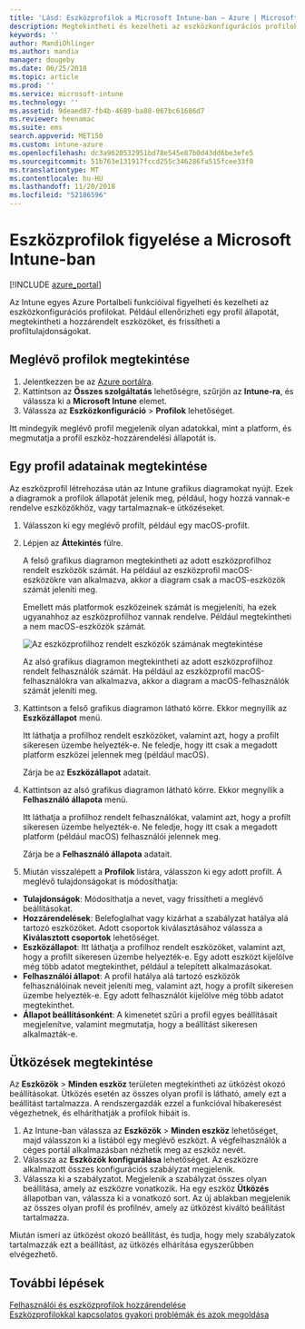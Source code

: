 ```yaml
---
title: 'Lásd: Eszközprofilok a Microsoft Intune-ban – Azure | Microsoft Docs'
description: Megtekintheti és kezelheti az eszközkonfigurációs profilok adatait a Microsoft Intune-ban, egy grafikus diagramon tekintheti meg a profilokhoz rendelt eszközök számát, és megtekintheti, mely eszközök rendelkeznek hozzárendelt vagy üzembe helyezett profillal. Az ütközést okozó beállításokkal rendelkező profilok hibaelhárítása is elvégezhető.
keywords: ''
author: MandiOhlinger
ms.author: mandia
manager: dougeby
ms.date: 06/25/2018
ms.topic: article
ms.prod: ''
ms.service: microsoft-intune
ms.technology: ''
ms.assetid: 9deaed87-fb4b-4689-ba88-067bc61686d7
ms.reviewer: heenamac
ms.suite: ems
search.appverid: MET150
ms.custom: intune-azure
ms.openlocfilehash: dc3a9620532951bd78e545e87b0d43dd6be3efe5
ms.sourcegitcommit: 51b763e131917fccd255c346286fa515fcee33f0
ms.translationtype: MT
ms.contentlocale: hu-HU
ms.lasthandoff: 11/20/2018
ms.locfileid: "52186596"
---
```

# <a name="monitor-device-profiles-in-microsoft-intune"></a>Eszközprofilok figyelése a Microsoft Intune-ban

[!INCLUDE [azure_portal](./includes/azure_portal.md)]

Az Intune egyes Azure Portalbeli funkcióival figyelheti és kezelheti az eszközkonfigurációs profilokat. Például ellenőrizheti egy profil állapotát, megtekintheti a hozzárendelt eszközöket, és frissítheti a profiltulajdonságokat.

## <a name="view-existing-profiles"></a>Meglévő profilok megtekintése

1. Jelentkezzen be az [Azure portálra](https://portal.azure.com).
2. Kattintson az **Összes szolgáltatás** lehetőségre, szűrjön az **Intune-ra**, és válassza ki a **Microsoft Intune** elemet.
3. Válassza az **Eszközkonfiguráció** > **Profilok** lehetőséget.

Itt mindegyik meglévő profil megjelenik olyan adatokkal, mint a platform, és megmutatja a profil eszköz-hozzárendelési állapotát is.

## <a name="view-details-on-a-profile"></a>Egy profil adatainak megtekintése

Az eszközprofil létrehozása után az Intune grafikus diagramokat nyújt. Ezek a diagramok a profilok állapotát jelenik meg, például, hogy hozzá vannak-e rendelve eszközökhöz, vagy tartalmaznak-e ütközéseket.

1. Válasszon ki egy meglévő profilt, például egy macOS-profilt.
2. Lépjen az **Áttekintés** fülre.

    A felső grafikus diagramon megtekintheti az adott eszközprofilhoz rendelt eszközök számát. Ha például az eszközprofil macOS-eszközökre van alkalmazva, akkor a diagram csak a macOS-eszközök számát jeleníti meg.

    Emellett más platformok eszközeinek számát is megjeleníti, ha ezek ugyanahhoz az eszközprofilhoz vannak rendelve. Például megtekintheti a nem macOS-eszközök számát.

    ![Az eszközprofilhoz rendelt eszközök számának megtekintése](./media/device-configuration-profile-graphical-chart.png)

    Az alsó grafikus diagramon megtekintheti az adott eszközprofilhoz rendelt felhasználók számát. Ha például az eszközprofil macOS-felhasználókra van alkalmazva, akkor a diagram a macOS-felhasználók számát jeleníti meg.

3. Kattintson a felső grafikus diagramon látható körre. Ekkor megnyílik az **Eszközállapot** menü.

    Itt láthatja a profilhoz rendelt eszközöket, valamint azt, hogy a profilt sikeresen üzembe helyezték-e. Ne feledje, hogy itt csak a megadott platform eszközei jelennek meg (például macOS).

    Zárja be az **Eszközállapot** adatait.

4. Kattintson az alsó grafikus diagramon látható körre. Ekkor megnyílik a **Felhasználó állapota** menü. 

    Itt láthatja a profilhoz rendelt felhasználókat, valamint azt, hogy a profilt sikeresen üzembe helyezték-e. Ne feledje, hogy itt csak a megadott platform (például macOS) felhasználói jelennek meg.

    Zárja be a **Felhasználó állapota** adatait.

5. Miután visszalépett a **Profilok** listára, válasszon ki egy adott profilt. A meglévő tulajdonságokat is módosíthatja:
  - **Tulajdonságok**: Módosíthatja a nevet, vagy frissítheti a meglévő beállításokat.
  - **Hozzárendelések**: Belefoglalhat vagy kizárhat a szabályzat hatálya alá tartozó eszközöket. Adott csoportok kiválasztásához válassza a **Kiválasztott csoportok** lehetőséget.
  - **Eszközállapot**: Itt láthatja a profilhoz rendelt eszközöket, valamint azt, hogy a profilt sikeresen üzembe helyezték-e. Egy adott eszközt kijelölve még több adatot megtekinthet, például a telepített alkalmazásokat.
  - **Felhasználói állapot**: A profil hatálya alá tartozó eszközök felhasználóinak neveit jeleníti meg, valamint azt, hogy a profilt sikeresen üzembe helyezték-e. Egy adott felhasználót kijelölve még több adatot megtekinthet.
  - **Állapot beállításonként**: A kimenetet szűri a profil egyes beállításait megjelenítve, valamint megmutatja, hogy a beállítást sikeresen alkalmazták-e.

## <a name="view-conflicts"></a>Ütközések megtekintése

Az **Eszközök** > **Minden eszköz** területen megtekintheti az ütközést okozó beállításokat. Ütközés esetén az összes olyan profil is látható, amely ezt a beállítást tartalmazza. A rendszergazdák ezzel a funkcióval hibakeresést végezhetnek, és elháríthatják a profilok hibáit is.

1. Az Intune-ban válassza az **Eszközök** > **Minden eszköz** lehetőséget, majd válasszon ki a listából egy meglévő eszközt. A végfelhasználók a céges portál alkalmazásban nézhetik meg az eszköz nevét.
2. Válassza az **Eszközök konfigurálása** lehetőséget. Az eszközre alkalmazott összes konfigurációs szabályzat megjelenik.
3. Válassza ki a szabályzatot. Megjelenik a szabályzat összes olyan beállítása, amely az eszközre vonatkozik. Ha egy eszköz **Ütközés** állapotban van, válassza ki a vonatkozó sort. Az új ablakban megjelenik az összes olyan profil és profilnév, amely az ütközést kiváltó beállítást tartalmazza.

Miután ismeri az ütközést okozó beállítást, és tudja, hogy mely szabályzatok tartalmazzák ezt a beállítást, az ütközés elhárítása egyszerűbben elvégezhető. 

## <a name="next-steps"></a>További lépések
[Felhasználói és eszközprofilok hozzárendelése](device-profile-assign.md)  
[Eszközprofilokkal kapcsolatos gyakori problémák és azok megoldása](device-profile-troubleshoot.md)